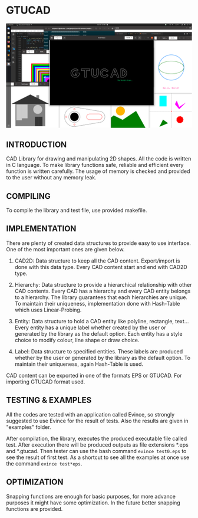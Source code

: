 # GTUCAD 

![alt text](https://github.com/ebylmz/GTUCAD/blob/master/intro.png?raw=true)

INTRODUCTION
---------------------
CAD Library for drawing and manipulating 2D shapes. All the code
is written in C language. To make library functions safe, reliable
and efficient every function is written carefully. The usage of
memory is checked and provided to the user without any memory leak. 


COMPILING
---------------------
To compile the library and test file, use provided makefile.


IMPLEMENTATION
---------------------
There are plenty of created data structures to provide easy to use
interface. One of the most important ones are given below.

1. CAD2D:
    Data structure to keep all the CAD content. Export/import 
    is done with this data type. Every CAD content 
    start and end with CAD2D type.   

2. Hierarchy: 
    Data structure to provide a hierarchical relationship with other
    CAD contents. Every CAD has a hierarchy and every CAD entity belongs
    to a hierarchy. The library guarantees that each hierarchies are unique.
    To maintain their uniqueness, implementation done with Hash-Table which uses Linear-Probing.

3. Entity:
    Data structure to hold a CAD entity like polyline, rectangle, text...
    Every entity has a unique label whether created by the user or generated
    by the library as the default option. Each entity has a style choice to
    modify colour, line shape or draw choice.

3. Label:
    Data structure to specified entities. These labels are produced whether 
    by the user or generated by the library as the default option. To
    maintain their uniqueness, again Hash-Table is used.

CAD content can be exported in one of the formats EPS or GTUCAD. For 
importing GTUCAD format used.


TESTING & EXAMPLES
---------------------
All the codes are tested with an application called Evince, so 
strongly suggested to use Evince for the result of tests. Also the 
results are given in "examples" folder.

After compilation, the library, executes the produced executable file
called test. After execution there will be produced outputs as file
extensions *.eps and *.gtucad. Then tester can use the bash command
`evince test0.eps` to see the result of first test. As a shortcut to see
all the examples at once use the command `evince test*eps`. 


OPTIMIZATION
---------------------
Snapping functions are enough for basic purposes, for more advance
purposes it might have some optimization. In the future better snapping
functions are provided.
